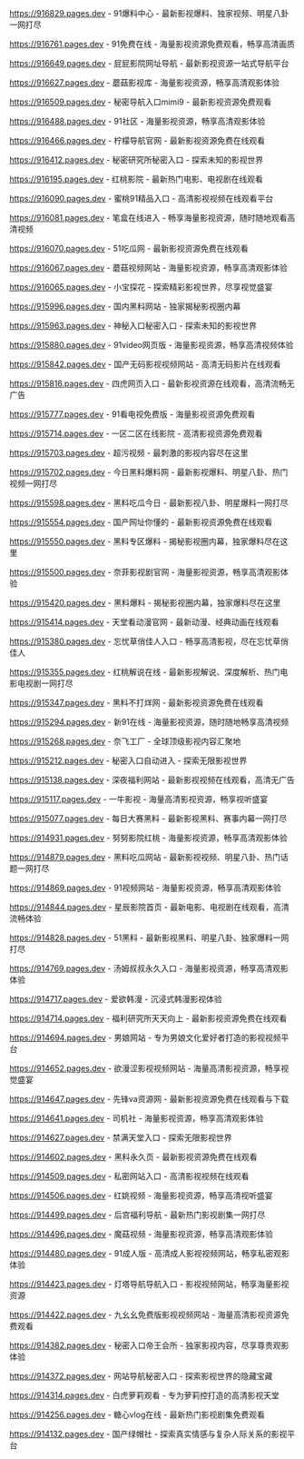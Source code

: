 
https://916829.pages.dev - 91爆料中心 - 最新影视爆料、独家视频、明星八卦一网打尽

https://916761.pages.dev - 91免费在线 - 海量影视资源免费观看，畅享高清画质

https://916649.pages.dev - 屁屁影院网址导航 - 最新影视资源一站式导航平台

https://916627.pages.dev - 蘑菇影视库 - 海量影视资源，畅享高清观影体验

https://916509.pages.dev - 秘密导航入口mimi9 - 最新影视资源免费观看

https://916488.pages.dev - 91社区 - 海量影视资源，畅享高清观影体验

https://916466.pages.dev - 柠檬导航官网 - 最新影视资源免费在线观看

https://916412.pages.dev - 秘密研究所秘密入口 - 探索未知的影视世界

https://916195.pages.dev - 红桃影院 - 最新热门电影、电视剧在线观看

https://916090.pages.dev - 蜜桃91精品入口 - 高清影视视频在线观看平台

https://916081.pages.dev - 笔盒在线进入 - 畅享海量影视资源，随时随地观看高清视频

https://916070.pages.dev - 51吃瓜网 - 最新影视资源免费在线观看

https://916067.pages.dev - 蘑菇视频网站 - 海量影视资源，畅享高清观影体验

https://916065.pages.dev - 小宝探花 - 探索精彩影视世界，尽享视觉盛宴

https://915996.pages.dev - 国内黑料网站 - 独家揭秘影视圈内幕

https://915963.pages.dev - 神秘入口秘密入口 - 探索未知的影视世界

https://915880.pages.dev - 91video网页版 - 海量影视资源，畅享高清视频体验

https://915842.pages.dev - 国产无码影视视频网站 - 高清无码影片在线观看

https://915816.pages.dev - 四虎网页入口 - 最新影视资源在线观看，高清流畅无广告

https://915777.pages.dev - 91看电视免费版 - 海量影视资源免费观看

https://915714.pages.dev - 一区二区在线影院 - 高清影视资源免费观看

https://915703.pages.dev - 超污视频 - 最刺激的影视内容尽在这里

https://915702.pages.dev - 今日黑料爆料网 - 最新影视爆料、明星八卦、热门视频一网打尽

https://915598.pages.dev - 黑料吃瓜今日 - 最新影视八卦、明星爆料一网打尽

https://915554.pages.dev - 国产网址你懂的 - 最新影视资源免费在线观看

https://915550.pages.dev - 黑料专区爆料 - 揭秘影视圈内幕，独家爆料尽在这里

https://915500.pages.dev - 奈菲影视剧官网 - 海量影视资源，畅享高清观影体验

https://915420.pages.dev - 黑料爆料 - 揭秘影视圈内幕，独家爆料尽在这里

https://915414.pages.dev - 天堂看动漫官网 - 最新动漫、经典动画在线观看

https://915380.pages.dev - 忘忧草俏佳人入口 - 畅享高清影视，尽在忘忧草俏佳人

https://915355.pages.dev - 红桃解说在线 - 最新影视解说、深度解析、热门电影电视剧一网打尽

https://915347.pages.dev - 黑料不打烊网 - 最新影视资源免费在线观看

https://915294.pages.dev - 新91在线 - 海量影视资源，随时随地畅享高清视频

https://915268.pages.dev - 奈飞工厂 - 全球顶级影视内容汇聚地

https://915212.pages.dev - 秘密入口自动进入 - 探索无限影视世界

https://915138.pages.dev - 深夜福利网站 - 最新影视视频在线观看，高清无广告

https://915117.pages.dev - 一牛影视 - 海量高清影视资源，畅享视听盛宴

https://915077.pages.dev - 每日大赛黑料 - 最新影视黑料、赛事内幕一网打尽

https://914931.pages.dev - 努努影院红桃 - 海量影视资源，畅享高清观影体验

https://914879.pages.dev - 黑料吃瓜网站 - 最新影视视频、明星八卦、热门话题一网打尽

https://914869.pages.dev - 91视频网站 - 海量影视资源，畅享高清观影体验

https://914844.pages.dev - 星辰影院首页 - 最新电影、电视剧在线观看，高清流畅体验

https://914828.pages.dev - 51黑料 - 最新影视黑料、明星八卦、独家爆料一网打尽

https://914769.pages.dev - 汤姆叔叔永久入口 - 海量影视资源，畅享高清观影体验

https://914717.pages.dev - 爱欲韩漫 - 沉浸式韩漫影视体验

https://914714.pages.dev - 福利研究所天天向上 - 最新影视资源免费在线观看

https://914694.pages.dev - 男娘网站 - 专为男娘文化爱好者打造的影视视频平台

https://914652.pages.dev - 欲漫涩影视视频网站 - 海量高清影视资源，畅享视觉盛宴

https://914647.pages.dev - 先锋va资源网 - 最新影视资源免费在线观看与下载

https://914641.pages.dev - 司机社 - 海量影视资源，畅享高清观影体验

https://914627.pages.dev - 禁满天堂入口 - 探索无限影视世界

https://914602.pages.dev - 黑料永久页 - 最新影视资源免费在线观看

https://914509.pages.dev - 私密网站入口 - 高清影视视频在线观看

https://914506.pages.dev - 红姚视频 - 海量影视资源，畅享高清视听盛宴

https://914499.pages.dev - 后宫福利导航 - 最新热门影视剧集一网打尽

https://914496.pages.dev - 魔菇视频 - 海量影视资源，畅享高清观影体验

https://914480.pages.dev - 91成人版 - 高清成人影视视频网站，畅享私密观影体验

https://914423.pages.dev - 灯塔导航导航入口 - 影视视频网站，畅享海量影视资源

https://914422.pages.dev - 九幺幺免费版影视视频网站 - 海量高清影视资源免费观看

https://914382.pages.dev - 秘密入口帝王会所 - 独家影视内容，尽享尊贵观影体验

https://914372.pages.dev - 网站导航秘密入口 - 探索影视世界的隐藏宝藏

https://914314.pages.dev - 白虎萝莉观看 - 专为萝莉控打造的高清影视天堂

https://914256.pages.dev - 糖心vlog在线 - 最新热门影视剧集免费观看

https://914132.pages.dev - 国产绿帽社 - 探索真实情感与复杂人际关系的影视平台
